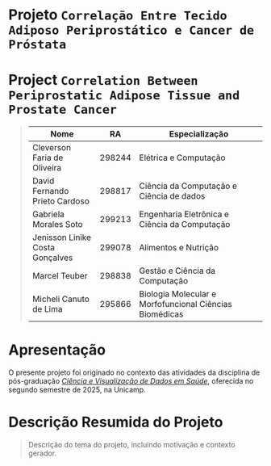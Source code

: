 # Projeto `Correlação Entre Tecido Adiposo Periprostático e Cancer de Próstata`
# Project `Correlation Between Periprostatic Adipose Tissue and Prostate Cancer`

> |Nome  | RA | Especialização|
> |--|--|--|
> | Cleverson Faria de Oliveira  | 298244  | Elétrica e Computação |
> | David Fernando Prieto Cardoso | 298817 | Ciência da Computação e Ciência de dados |
> | Gabriela Morales Soto  | 299213  | Engenharia Eletrônica e Ciência da Computação |
> | Jenisson Linike Costa Gonçalves | 299078 | Alimentos e Nutrição |
> | Marcel Teuber  | 298838  | Gestão e Ciência da Computação |
> | Micheli Canuto de Lima  | 295866  | Biologia Molecular e Morfofuncional Ciências Biomédicas |

# Apresentação

O presente projeto foi originado no contexto das atividades da disciplina de pós-graduação [*Ciência e Visualização de Dados em Saúde*](https://github.com/datasci4health), oferecida no segundo semestre de 2025, na Unicamp.

# Descrição Resumida do Projeto
> Descrição do tema do projeto, incluindo motivação e contexto gerador.
